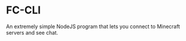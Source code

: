# FC-CLI
An extremely simple NodeJS program that lets you connect to Minecraft servers and see chat.
